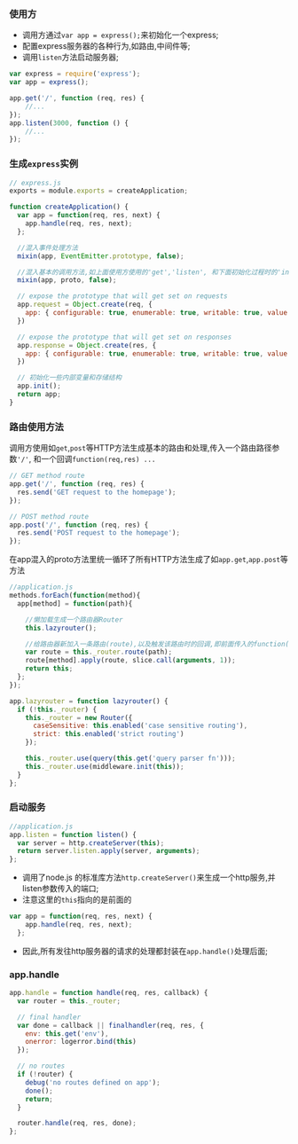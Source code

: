 ### 使用方
+ 调用方通过`var app = express();`来初始化一个express;
+ 配置express服务器的各种行为,如路由,中间件等;
+ 调用`listen`方法启动服务器;
```js
var express = require('express');
var app = express();

app.get('/', function (req, res) {
    //...
});
app.listen(3000, function () {
    //...
});

```

### 生成`express`实例
```js
// express.js
exports = module.exports = createApplication;

function createApplication() {
  var app = function(req, res, next) {
    app.handle(req, res, next);
  };

  //混入事件处理方法
  mixin(app, EventEmitter.prototype, false);

  //混入基本的调用方法,如上面使用方使用的'get','listen', 和下面初始化过程时的'init'
  mixin(app, proto, false);

  // expose the prototype that will get set on requests
  app.request = Object.create(req, {
    app: { configurable: true, enumerable: true, writable: true, value: app }
  })

  // expose the prototype that will get set on responses
  app.response = Object.create(res, {
    app: { configurable: true, enumerable: true, writable: true, value: app }
  })

  // 初始化一些内部变量和存储结构
  app.init();
  return app;
}
```

### 路由使用方法
调用方使用如`get`,`post`等HTTP方法生成基本的路由和处理,传入一个路由路径参数`'/'`, 和一个回调`function(req,res) ...`
```js
// GET method route
app.get('/', function (req, res) {
  res.send('GET request to the homepage');
});

// POST method route
app.post('/', function (req, res) {
  res.send('POST request to the homepage');
});
```

在app混入的proto方法里统一循环了所有HTTP方法生成了如`app.get`,`app.post`等方法
```js
//application.js
methods.forEach(function(method){
  app[method] = function(path){

    //懒加载生成一个路由器Router
    this.lazyrouter();

    //给路由器新加入一条路由(route),以及触发该路由时的回调,即前面传入的function(req,res)
    var route = this._router.route(path);
    route[method].apply(route, slice.call(arguments, 1));
    return this;
  };
});

app.lazyrouter = function lazyrouter() {
  if (!this._router) {
    this._router = new Router({
      caseSensitive: this.enabled('case sensitive routing'),
      strict: this.enabled('strict routing')
    });

    this._router.use(query(this.get('query parser fn')));
    this._router.use(middleware.init(this));
  }
};
```

### 启动服务

```js
//application.js
app.listen = function listen() {
  var server = http.createServer(this);
  return server.listen.apply(server, arguments);
};
```
+ 调用了node.js 的标准库方法`http.createServer()`来生成一个http服务,并listen参数传入的端口;
+ 注意这里的`this`指向的是前面的
```js
var app = function(req, res, next) {
    app.handle(req, res, next);
  };
```
+ 因此,所有发往http服务器的请求的处理都封装在`app.handle()`处理后面;


### app.handle
```js
app.handle = function handle(req, res, callback) {
  var router = this._router;

  // final handler
  var done = callback || finalhandler(req, res, {
    env: this.get('env'),
    onerror: logerror.bind(this)
  });

  // no routes
  if (!router) {
    debug('no routes defined on app');
    done();
    return;
  }

  router.handle(req, res, done);
};
```
